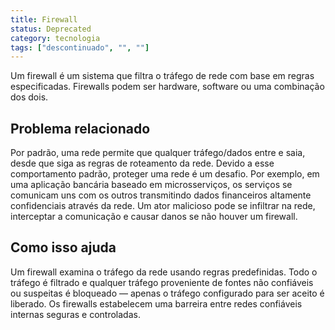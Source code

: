 ```yaml
---
title: Firewall
status: Deprecated
category: tecnologia
tags: ["descontinuado", "", ""]
---
```


Um firewall é um sistema que filtra o tráfego de rede com base em regras especificadas. Firewalls podem ser hardware, software ou uma combinação dos dois.

## Problema relacionado
 
Por padrão, uma rede permite que qualquer tráfego/dados entre e saia, desde que siga as regras de roteamento da rede. Devido a esse comportamento padrão, proteger uma rede é um desafio. Por exemplo, em uma aplicação bancária baseado em microsserviços, os serviços se comunicam uns com os outros transmitindo dados financeiros altamente confidenciais através da rede. Um ator malicioso pode se infiltrar na rede, interceptar a comunicação e causar danos se não houver um firewall.

## Como isso ajuda

Um firewall examina o tráfego da rede usando regras predefinidas. Todo o tráfego é filtrado e qualquer tráfego proveniente de fontes não confiáveis ou suspeitas é bloqueado — apenas o tráfego configurado para ser aceito é liberado. Os firewalls estabelecem uma barreira entre redes confiáveis internas seguras e controladas.
